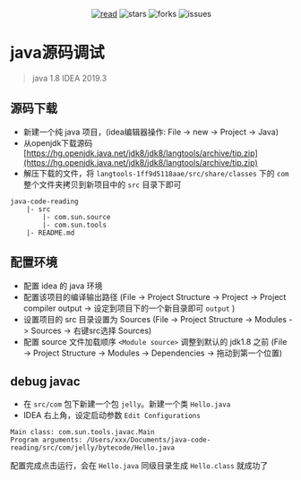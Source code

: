 <div align="center">  
    <p>
        <a href="https://jelly54.github.io"><img src="https://badgen.net/badge/jelly54/read?icon=sourcegraph&color=4ab8a1" alt="read" /></a>
        <img src="https://badgen.net/github/stars/jelly54/java-code-reading?icon=github&color=4ab8a1" alt="stars" />
        <img src="https://badgen.net/github/forks/jelly54/java-code-reading?icon=github&color=4ab8a1" alt="forks" />
        <img src="https://badgen.net/github/open-issues/jelly54/java-code-reading?icon=github" alt="issues" />
    </p>
</div>

# java源码调试

> java 1.8
> IDEA 2019.3

## 源码下载

- 新建一个纯 java 项目，(idea编辑器操作: File -> new -> Project -> Java)
- 从openjdk下载源码 [https://hg.openjdk.java.net/jdk8/jdk8/langtools/archive/tip.zip](https://hg.openjdk.java.net/jdk8/jdk8/langtools/archive/tip.zip)
- 解压下载的文件，将 `langtools-1ff9d5118aae/src/share/classes` 下的 `com` 整个文件夹拷贝到新项目中的 `src` 目录下即可

```
java-code-reading
    |- src
        |- com.sun.source
        |- com.sun.tools
    |- README.md
```

## 配置环境

- 配置 idea 的 java 环境
- 配置该项目的编译输出路径 (File -> Project Structure -> Project -> Project compiler output -> 设定到项目下的一个新目录即可 `output` )
- 设置项目的 src 目录设置为 Sources (File -> Project Structure -> Modules -> Sources -> 右键src选择 Sources)
- 配置 source 文件加载顺序 `<Module source>` 调整到默认的 jdk1.8 之前 (File -> Project Structure -> Modules -> Dependencies -> 拖动到第一个位置)

## debug javac

- 在 `src/com` 包下新建一个包 `jelly`。新建一个类 `Hello.java`
- IDEA 右上角，设定启动参数 `Edit Configurations`

```
Main class: com.sun.tools.javac.Main
Program arguments: /Users/xxx/Documents/java-code-reading/src/com/jelly/bytecode/Hello.java
```

配置完成点击运行，会在 `Hello.java` 同级目录生成 `Hello.class` 就成功了

